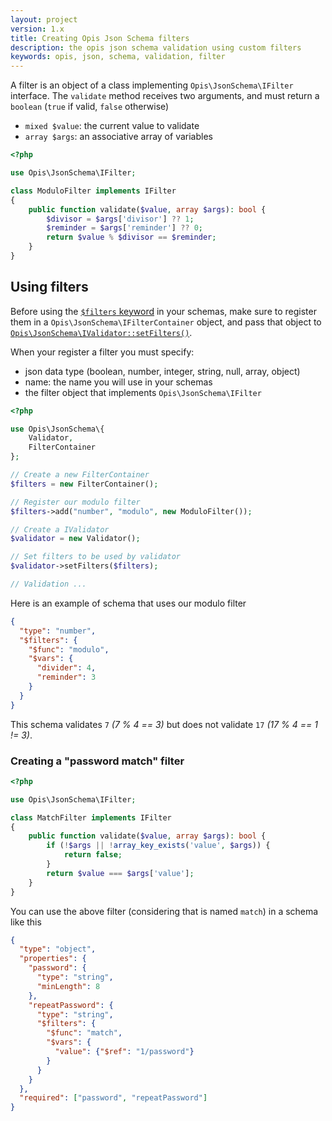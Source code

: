 ```yaml
---
layout: project
version: 1.x
title: Creating Opis Json Schema filters
description: the opis json schema validation using custom filters
keywords: opis, json, schema, validation, filter
---
```


A filter is an object of a class implementing `Opis\JsonSchema\IFilter` interface.
The `validate` method receives two arguments, and must return a `boolean` (`true` if valid, `false` otherwise)
- `mixed $value`: the current value to validate
- `array $args`: an associative array of variables

```php
<?php

use Opis\JsonSchema\IFilter;

class ModuloFilter implements IFilter
{
    public function validate($value, array $args): bool {
        $divisor = $args['divisor'] ?? 1;
        $reminder = $args['reminder'] ?? 0;
        return $value % $divisor == $reminder;
    }
}
```

## Using filters

Before using the [`$filters` keyword](filters.html) in your schemas, make sure
to register them in a `Opis\JsonSchema\IFilterContainer` object, and pass
that object to [`Opis\JsonSchema\IValidator::setFilters()`](php-validator.html#setfilters).

When your register a filter you must specify:
- json data type (boolean, number, integer, string, null, array, object)
- name: the name you will use in your schemas
- the filter object that implements `Opis\JsonSchema\IFilter`

```php
<?php

use Opis\JsonSchema\{
    Validator,
    FilterContainer
};

// Create a new FilterContainer
$filters = new FilterContainer();

// Register our modulo filter
$filters->add("number", "modulo", new ModuloFilter());

// Create a IValidator
$validator = new Validator();

// Set filters to be used by validator
$validator->setFilters($filters);

// Validation ...

```

Here is an example of schema that uses our modulo filter

```json
{
  "type": "number",
  "$filters": {
    "$func": "modulo",
    "$vars": {
      "divider": 4,
      "reminder": 3
    }
  }
}
```

This schema validates `7` _(7 % 4 == 3)_ but does not validate `17` _(17 % 4 == 1 != 3)_.

### Creating a "password match" filter

```php
<?php

use Opis\JsonSchema\IFilter;

class MatchFilter implements IFilter
{
    public function validate($value, array $args): bool {
        if (!$args || !array_key_exists('value', $args)) {
            return false;
        }
        return $value === $args['value'];
    }
}
```

You can use the above filter (considering that is named `match`) in a schema like this

```json
{
  "type": "object",
  "properties": {
    "password": {
      "type": "string",
      "minLength": 8
    },
    "repeatPassword": {
      "type": "string",
      "$filters": {
        "$func": "match",
        "$vars": {
          "value": {"$ref": "1/password"}
        }
      }
    }
  },
  "required": ["password", "repeatPassword"]
}
```